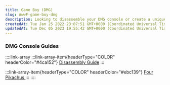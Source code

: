 ```yaml
---
title: Game Boy (DMG)
slug: AwwF-game-boy-dmg
description: Looking to disassemble your DMG console or create a unique custom design? Check out this document for valuable links to a handy disassembly guide and step-by-step instructions on designing your very own DMG console featuring four beloved Pikachu character
createdAt: Tue Jan 25 2022 23:07:51 GMT+0000 (Coordinated Universal Time)
updatedAt: Tue Dec 05 2023 19:55:42 GMT+0000 (Coordinated Universal Time)
---
```


### DMG Console Guides

::::link-array
:::link-array-item{headerType="COLOR" headerColor="#4ca152"}
[Disassembly Guide](https://wiki.handheldlegend.com/dmg-disassembly-guide)
:::

:::link-array-item{headerType="COLOR" headerColor="#ebc139"}
[Four Pikachus ](https://wiki.handheldlegend.com/dmg-four-pikachus)
:::
::::

